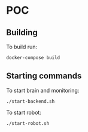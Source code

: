 # POC

## Building

To build run:

    docker-compose build

## Starting commands

To start brain and monitoring:

    ./start-backend.sh

To start robot:

    ./start-robot.sh
